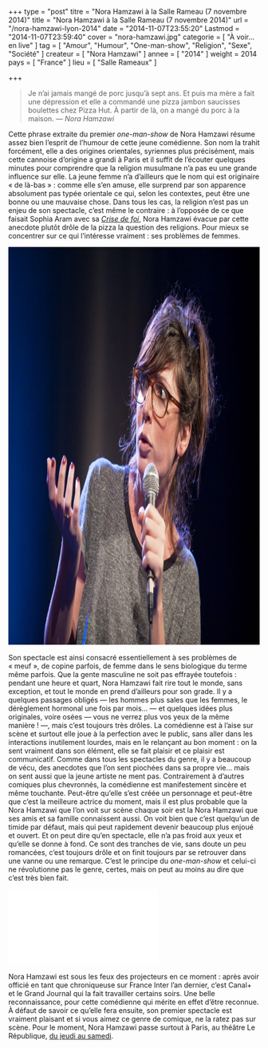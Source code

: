 +++
type = "post"
titre = "Nora Hamzawi à la Salle Rameau (7 novembre 2014)"
title = "Nora Hamzawi à la Salle Rameau (7 novembre 2014)"
url = "/nora-hamzawi-lyon-2014"
date = "2014-11-07T23:55:20"
Lastmod = "2014-11-07T23:59:40"
cover = "nora-hamzawi.jpg"
categorie = [ "À voir… en live" ]
tag = [ "Amour", "Humour", "One-man-show", "Religion", "Sexe", "Société" ]
createur = [ "Nora Hamzawi" ]
annee = [ "2014" ]
weight = 2014
pays = [ "France" ]
lieu = [ "Salle Rameaux" ]

+++

<blockquote class="pull-quote"><p>Je n&rsquo;ai jamais mangé de porc jusqu&rsquo;à sept ans. Et puis ma mère a fait une dépression et elle a commandé une pizza jambon saucisses boulettes chez Pizza Hut. À partir de là, on a mangé du porc à la maison.<cite class="author"> — Nora Hamzawi<span style="font-style:normal;"></span></cite></p>
</blockquote>
<p>Cette phrase extraite du premier <em>one-man-show</em> de Nora Hamzawi résume assez bien l&rsquo;esprit de l&rsquo;humour de cette jeune comédienne. Son nom la trahit forcément, elle a des origines orientales, syriennes plus précisément, mais cette cannoise d&rsquo;origine a grandi à Paris et il suffit de l&rsquo;écouter quelques minutes pour comprendre que la religion musulmane n&rsquo;a pas eu une grande influence sur elle. La jeune femme n&rsquo;a d&rsquo;ailleurs que le nom qui est originaire « de là-bas » : comme elle s&rsquo;en amuse, elle surprend par son apparence absolument pas typée orientale ce qui, selon les contextes, peut être une bonne ou une mauvaise chose. Dans tous les cas, la religion n&rsquo;est pas un enjeu de son spectacle, c&rsquo;est même le contraire : à l&rsquo;opposée de ce que faisait Sophia Aram avec sa <a href="http://voiretmanger.fr/sophia-aram-crise-foi-bourse-travail/"><em>Crise de foi</em></a>, Nora Hamzawi évacue par cette anecdote plutôt drôle de la pizza la question des religions. Pour mieux se concentrer sur ce qui l&rsquo;intéresse vraiment : ses problèmes de femmes.</p>
<img class="aligncenter" src="spectacle-nora-hamzawi.jpg" alt="Spectacle nora hamzawi" title="spectacle-nora-hamzawi.jpg" width="1199" height="798" />
<p>Son spectacle est ainsi consacré essentiellement à ses problèmes de « meuf », de copine parfois, de femme dans le sens biologique du terme même parfois. Que la gente masculine ne soit pas effrayée toutefois : pendant une heure et quart, Nora Hamzawi fait rire tout le monde, sans exception, et tout le monde en prend d&rsquo;ailleurs pour son grade. Il y a quelques passages obligés — les hommes plus sales que les femmes, le dérèglement hormonal une fois par mois… — et quelques idées plus originales, voire osées — vous ne verrez plus vos yeux de la même manière ! —, mais c&rsquo;est toujours très drôles. La comédienne est à l&rsquo;aise sur scène et surtout elle joue à la perfection avec le public, sans aller dans les interactions inutilement lourdes, mais en le relançant au bon moment : on la sent vraiment dans son élément, elle se fait plaisir et ce plaisir est communicatif. Comme dans tous les spectacles du genre, il y a beaucoup de vécu, des anecdotes que l&rsquo;on sent piochées dans sa propre vie… mais on sent aussi que la jeune artiste ne ment pas. Contrairement à d&rsquo;autres comiques plus chevronnés, la comédienne est manifestement sincère et même touchante. Peut-être qu&rsquo;elle s&rsquo;est créée un personnage et peut-être que c&rsquo;est la meilleure actrice du moment, mais il est plus probable que la Nora Hamzawi que l&rsquo;on voit sur scène chaque soir est la Nora Hamzawi que ses amis et sa famille connaissent aussi. On voit bien que c&rsquo;est quelqu&rsquo;un de timide par défaut, mais qui peut rapidement devenir beaucoup plus enjoué et ouvert. Et on peut dire qu&rsquo;en spectacle, elle n&rsquo;a pas froid aux yeux et qu&rsquo;elle se donne à fond. Ce sont des tranches de vie, sans doute un peu romancées, c&rsquo;est toujours drôle et on finit toujours par se retrouver dans une vanne ou une remarque. C&rsquo;est le principe du <em>one-man-show</em> et celui-ci ne révolutionne pas le genre, certes, mais on peut au moins au dire que c&rsquo;est très bien fait.</p>
<div class="video-container"><iframe class="aligncenter" src="//www.youtube.com/embed/qhG5Qzc3LcI" frameborder="0" allowfullscreen></iframe></div>
<p>Nora Hamzawi est sous les feux des projecteurs en ce moment : après avoir officié en tant que chroniqueuse sur France Inter l&rsquo;an dernier, c&rsquo;est Canal+ et le Grand Journal qui la fait travailler certains soirs. Une belle reconnaissance, pour cette comédienne qui mérite en effet d&rsquo;être reconnue. À défaut de savoir ce qu&rsquo;elle fera ensuite, son premier spectacle est vraiment plaisant et si vous aimez ce genre de comique, ne la ratez pas sur scène. Pour le moment, Nora Hamzawi passe surtout à Paris, au théâtre Le République, <a href="http://www.billetreduc.com/114687/evt.htm">du jeudi au samedi</a>.</p>

